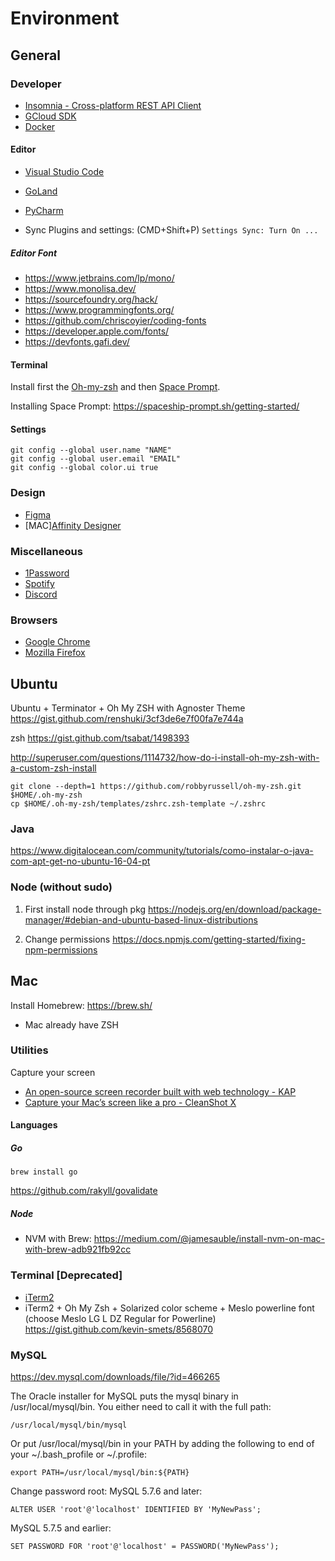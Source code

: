# Environment

## General

### Developer

- [Insomnia - Cross-platform REST API Client](https://insomnia.rest/)
- [GCloud SDK](https://cloud.google.com/sdk/downloads)
- [Docker](https://www.docker.com/get-started)

#### Editor

- [Visual Studio Code](https://code.visualstudio.com/)
- [GoLand](https://www.jetbrains.com/go/)
- [PyCharm](https://www.jetbrains.com/pycharm/)

- Sync Plugins and settings: (CMD+Shift+P) `Settings Sync: Turn On ...` 

##### Editor Font

- https://www.jetbrains.com/lp/mono/
- https://www.monolisa.dev/
- https://sourcefoundry.org/hack/
- https://www.programmingfonts.org/
- https://github.com/chriscoyier/coding-fonts
- https://developer.apple.com/fonts/
- https://devfonts.gafi.dev/

#### Terminal

Install first the [Oh-my-zsh](https://github.com/robbyrussell/oh-my-zsh) and then [Space Prompt](https://github.com/denysdovhan/spaceship-prompt).

Installing Space Prompt: https://spaceship-prompt.sh/getting-started/ 


#### Settings

```shell script
git config --global user.name "NAME"
git config --global user.email "EMAIL"
git config --global color.ui true
```

### Design

- [Figma](https://www.figma.com/downloads/)
- [MAC][Affinity Designer](https://affinity.serif.com/en-us/designer/)

### Miscellaneous

- [1Password](https://1password.com/)
- [Spotify](https://www.spotify.com/ca-en/download/other/)
- [Discord](https://discord.com/download)

### Browsers

- [Google Chrome](https://www.google.ca/chrome/)
- [Mozilla Firefox](https://www.mozilla.org/en-CA/firefox/new/)


## Ubuntu

Ubuntu + Terminator + Oh My ZSH with Agnoster Theme
https://gist.github.com/renshuki/3cf3de6e7f00fa7e744a

zsh
https://gist.github.com/tsabat/1498393

http://superuser.com/questions/1114732/how-do-i-install-oh-my-zsh-with-a-custom-zsh-install

```shell script
git clone --depth=1 https://github.com/robbyrussell/oh-my-zsh.git $HOME/.oh-my-zsh
cp $HOME/.oh-my-zsh/templates/zshrc.zsh-template ~/.zshrc
```

### Java
https://www.digitalocean.com/community/tutorials/como-instalar-o-java-com-apt-get-no-ubuntu-16-04-pt

### Node (without sudo)

1. First install node through pkg
https://nodejs.org/en/download/package-manager/#debian-and-ubuntu-based-linux-distributions

2. Change permissions 
https://docs.npmjs.com/getting-started/fixing-npm-permissions


## Mac

Install Homebrew: https://brew.sh/

- Mac already have ZSH

### Utilities

Capture your screen
- [An open-source screen recorder built with web technology - KAP](https://getkap.co/)
- [Capture your Mac’s screen like a pro - CleanShot X](https://getcleanshot.com/)

#### Languages

##### Go

```shell script
brew install go
```

https://github.com/rakyll/govalidate

##### Node

- NVM with Brew: https://medium.com/@jamesauble/install-nvm-on-mac-with-brew-adb921fb92cc

### Terminal [Deprecated]

- [iTerm2](https://www.iterm2.com/)
- iTerm2 + Oh My Zsh + Solarized color scheme + Meslo powerline font (choose Meslo LG L DZ Regular for Powerline)
https://gist.github.com/kevin-smets/8568070

### MySQL

https://dev.mysql.com/downloads/file/?id=466265

The Oracle installer for MySQL puts the mysql binary in /usr/local/mysql/bin. You either need to call it with the full path:

```shell script
/usr/local/mysql/bin/mysql
```
Or put /usr/local/mysql/bin in your PATH by adding the following to end of your ~/.bash_profile or ~/.profile:

```shell script
export PATH=/usr/local/mysql/bin:${PATH}
```

Change password root:
MySQL 5.7.6 and later:
```
ALTER USER 'root'@'localhost' IDENTIFIED BY 'MyNewPass';
```
MySQL 5.7.5 and earlier:
```
SET PASSWORD FOR 'root'@'localhost' = PASSWORD('MyNewPass');
```
